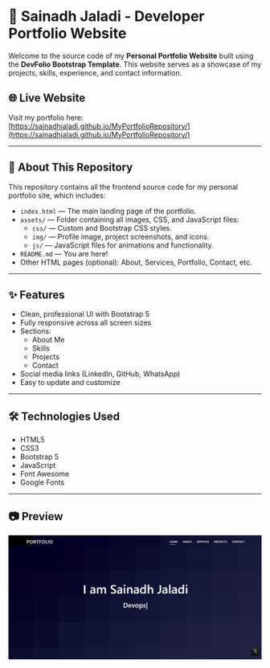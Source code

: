 # 💼 Sainadh Jaladi - Developer Portfolio Website

Welcome to the source code of my **Personal Portfolio Website** built using the **DevFolio Bootstrap Template**. This website serves as a showcase of my projects, skills, experience, and contact information.

## 🌐 Live Website

Visit my portfolio here:  
[https://sainadhjaladi.github.io/MyPortfolioRepository/](https://sainadhjaladi.github.io/MyPortfolioRepository/)

---

## 📁 About This Repository

This repository contains all the frontend source code for my personal portfolio site, which includes:

- `index.html` — The main landing page of the portfolio.
- `assets/` — Folder containing all images, CSS, and JavaScript files:
  - `css/` — Custom and Bootstrap CSS styles.
  - `img/` — Profile image, project screenshots, and icons.
  - `js/` — JavaScript files for animations and functionality.
- `README.md` — You are here!
- Other HTML pages (optional): About, Services, Portfolio, Contact, etc.

---

## ✨ Features

- Clean, professional UI with Bootstrap 5
- Fully responsive across all screen sizes
- Sections:
  - About Me
  - Skills
  - Projects
  - Contact
- Social media links (LinkedIn, GitHub, WhatsApp)
- Easy to update and customize

---

## 🛠 Technologies Used

- HTML5  
- CSS3  
- Bootstrap 5  
- JavaScript  
- Font Awesome  
- Google Fonts  

---

## 📷 Preview

![Portfolio Screenshot](assets/img/Portfolioscreenshot.png)
